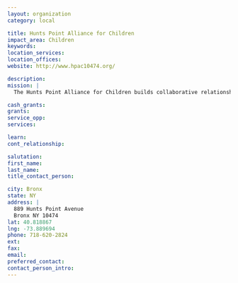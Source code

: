 ```yaml
---
layout: organization
category: local

title: Hunts Point Alliance for Children
impact_area: Children
keywords: 
location_services: 
location_offices: 
website: http://www.hpac10474.org/

description: 
mission: |
  The Hunts Point Alliance for Children builds collaborative relationships that sustain ?and nurture neighborhood families and children. We are fueled by the diverse resources, strengths and ?passions of our member agencies and the Hunts Point? Peninsula community. We believe that the overall well being of our community is rooted? in quality education, ongoing support, and the inspiration of our children.

cash_grants: 
grants: 
service_opp: 
services: 

learn: 
cont_relationship: 

salutation: 
first_name: 
last_name: 
title_contact_person: 

city: Bronx
state: NY
address: |
  889 Hunts Point Avenue     
  Bronx NY 10474
lat: 40.818867
lng: -73.889694
phone: 718-620-2824
ext: 
fax: 
email: 
preferred_contact: 
contact_person_intro: 
---
```

